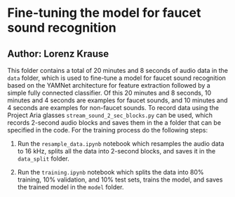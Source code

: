 # Fine-tuning the model for faucet sound recognition
## Author: Lorenz Krause

This folder contains a total of 20 minutes and 8 seconds of audio data in the `data` folder, which is used to fine-tune a model for faucet sound recognition based on the YAMNet architecture for feature extraction followed by a simple fully connected classifier. Of this 20 minutes and 8 seconds, 10 minutes and 4 seconds are examples for faucet sounds, and 10 minutes and 4 seconds are examples for non-faucet sounds. To record data using the Project Aria glasses `stream_sound_2_sec_blocks.py` can be used, which records 2-second audio blocks and saves them in the a folder that can be specified in the code.
For the training process do the following steps:

1. Run the `resample_data.ipynb` notebook which resamples the audio data to 16 kHz, splits all the data into 2-second blocks, and saves it in the `data_split` folder.

2. Run the `training.ipynb` notebook which splits the data into 80% training, 10% validation, and 10% test sets, trains the model, and saves the trained model in the `model` folder.